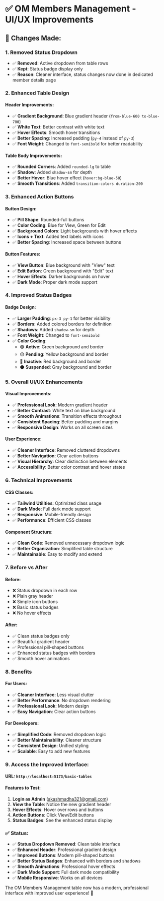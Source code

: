 # ✅ **OM Members Management - UI/UX Improvements**

## 🎯 **Changes Made:**

### **1. Removed Status Dropdown**
- ✅ **Removed**: Active dropdown from table rows
- ✅ **Kept**: Status badge display only
- ✅ **Reason**: Cleaner interface, status changes now done in dedicated member details page

### **2. Enhanced Table Design**

#### **Header Improvements:**
- ✅ **Gradient Background**: Blue gradient header (`from-blue-600 to-blue-700`)
- ✅ **White Text**: Better contrast with white text
- ✅ **Hover Effects**: Smooth hover transitions
- ✅ **Better Spacing**: Increased padding (`py-4` instead of `py-3`)
- ✅ **Font Weight**: Changed to `font-semibold` for better readability

#### **Table Body Improvements:**
- ✅ **Rounded Corners**: Added `rounded-lg` to table
- ✅ **Shadow**: Added `shadow-sm` for depth
- ✅ **Better Hover**: Blue hover effect (`hover:bg-blue-50`)
- ✅ **Smooth Transitions**: Added `transition-colors duration-200`

### **3. Enhanced Action Buttons**

#### **Button Design:**
- ✅ **Pill Shape**: Rounded-full buttons
- ✅ **Color Coding**: Blue for View, Green for Edit
- ✅ **Background Colors**: Light backgrounds with hover effects
- ✅ **Icons + Text**: Added text labels with icons
- ✅ **Better Spacing**: Increased space between buttons

#### **Button Features:**
- ✅ **View Button**: Blue background with "View" text
- ✅ **Edit Button**: Green background with "Edit" text
- ✅ **Hover Effects**: Darker backgrounds on hover
- ✅ **Dark Mode**: Proper dark mode support

### **4. Improved Status Badges**

#### **Badge Design:**
- ✅ **Larger Padding**: `px-3 py-1` for better visibility
- ✅ **Borders**: Added colored borders for definition
- ✅ **Shadows**: Added `shadow-sm` for depth
- ✅ **Font Weight**: Changed to `font-semibold`
- ✅ **Color Coding**: 
  - 🟢 **Active**: Green background and border
  - 🟡 **Pending**: Yellow background and border
  - 🔴 **Inactive**: Red background and border
  - ⚫ **Suspended**: Gray background and border

### **5. Overall UI/UX Enhancements**

#### **Visual Improvements:**
- ✅ **Professional Look**: Modern gradient header
- ✅ **Better Contrast**: White text on blue background
- ✅ **Smooth Animations**: Transition effects throughout
- ✅ **Consistent Spacing**: Better padding and margins
- ✅ **Responsive Design**: Works on all screen sizes

#### **User Experience:**
- ✅ **Cleaner Interface**: Removed cluttered dropdowns
- ✅ **Better Navigation**: Clear action buttons
- ✅ **Visual Hierarchy**: Clear distinction between elements
- ✅ **Accessibility**: Better color contrast and hover states

### **6. Technical Improvements**

#### **CSS Classes:**
- ✅ **Tailwind Utilities**: Optimized class usage
- ✅ **Dark Mode**: Full dark mode support
- ✅ **Responsive**: Mobile-friendly design
- ✅ **Performance**: Efficient CSS classes

#### **Component Structure:**
- ✅ **Clean Code**: Removed unnecessary dropdown logic
- ✅ **Better Organization**: Simplified table structure
- ✅ **Maintainable**: Easy to modify and extend

### **7. Before vs After**

#### **Before:**
- ❌ Status dropdown in each row
- ❌ Plain gray header
- ❌ Simple icon buttons
- ❌ Basic status badges
- ❌ No hover effects

#### **After:**
- ✅ Clean status badges only
- ✅ Beautiful gradient header
- ✅ Professional pill-shaped buttons
- ✅ Enhanced status badges with borders
- ✅ Smooth hover animations

### **8. Benefits**

#### **For Users:**
- ✅ **Cleaner Interface**: Less visual clutter
- ✅ **Better Performance**: No dropdown rendering
- ✅ **Professional Look**: Modern design
- ✅ **Easy Navigation**: Clear action buttons

#### **For Developers:**
- ✅ **Simplified Code**: Removed dropdown logic
- ✅ **Better Maintainability**: Cleaner structure
- ✅ **Consistent Design**: Unified styling
- ✅ **Scalable**: Easy to add new features

### **9. Access the Improved Interface:**

#### **URL**: `http://localhost:5173/basic-tables`

#### **Features to Test:**
1. **Login as Admin** (akashmadha321@gmail.com)
2. **View the Table**: Notice the new gradient header
3. **Hover Effects**: Hover over rows and buttons
4. **Action Buttons**: Click View/Edit buttons
5. **Status Badges**: See the enhanced status display

### **✅ Status:**
- ✅ **Status Dropdown Removed**: Clean table interface
- ✅ **Enhanced Header**: Professional gradient design
- ✅ **Improved Buttons**: Modern pill-shaped buttons
- ✅ **Better Status Badges**: Enhanced with borders and shadows
- ✅ **Smooth Animations**: Professional hover effects
- ✅ **Dark Mode Support**: Full dark mode compatibility
- ✅ **Mobile Responsive**: Works on all devices

The OM Members Management table now has a modern, professional interface with improved user experience! 🎉 